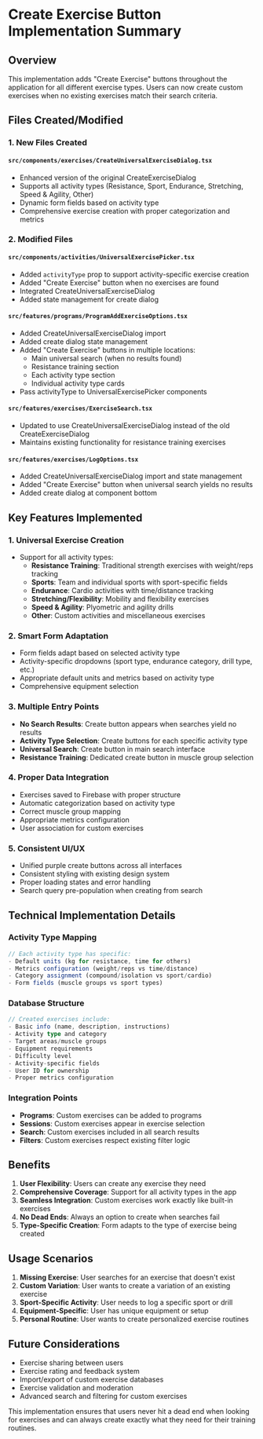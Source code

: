 # Create Exercise Button Implementation Summary

## Overview
This implementation adds "Create Exercise" buttons throughout the application for all different exercise types. Users can now create custom exercises when no existing exercises match their search criteria.

## Files Created/Modified

### 1. New Files Created

#### `src/components/exercises/CreateUniversalExerciseDialog.tsx`
- Enhanced version of the original CreateExerciseDialog
- Supports all activity types (Resistance, Sport, Endurance, Stretching, Speed & Agility, Other)
- Dynamic form fields based on activity type
- Comprehensive exercise creation with proper categorization and metrics

### 2. Modified Files

#### `src/components/activities/UniversalExercisePicker.tsx`
- Added `activityType` prop to support activity-specific exercise creation
- Added "Create Exercise" button when no exercises are found
- Integrated CreateUniversalExerciseDialog
- Added state management for create dialog

#### `src/features/programs/ProgramAddExerciseOptions.tsx`
- Added CreateUniversalExerciseDialog import
- Added create dialog state management
- Added "Create Exercise" buttons in multiple locations:
  - Main universal search (when no results found)
  - Resistance training section
  - Each activity type section
  - Individual activity type cards
- Pass activityType to UniversalExercisePicker components

#### `src/features/exercises/ExerciseSearch.tsx`
- Updated to use CreateUniversalExerciseDialog instead of the old CreateExerciseDialog
- Maintains existing functionality for resistance training exercises

#### `src/features/exercises/LogOptions.tsx`
- Added CreateUniversalExerciseDialog import and state management
- Added "Create Exercise" button when universal search yields no results
- Added create dialog at component bottom

## Key Features Implemented

### 1. Universal Exercise Creation
- Support for all activity types:
  - **Resistance Training**: Traditional strength exercises with weight/reps tracking
  - **Sports**: Team and individual sports with sport-specific fields
  - **Endurance**: Cardio activities with time/distance tracking
  - **Stretching/Flexibility**: Mobility and flexibility exercises
  - **Speed & Agility**: Plyometric and agility drills
  - **Other**: Custom activities and miscellaneous exercises

### 2. Smart Form Adaptation
- Form fields adapt based on selected activity type
- Activity-specific dropdowns (sport type, endurance category, drill type, etc.)
- Appropriate default units and metrics based on activity type
- Comprehensive equipment selection

### 3. Multiple Entry Points
- **No Search Results**: Create button appears when searches yield no results
- **Activity Type Selection**: Create buttons for each specific activity type
- **Universal Search**: Create button in main search interface
- **Resistance Training**: Dedicated create button in muscle group selection

### 4. Proper Data Integration
- Exercises saved to Firebase with proper structure
- Automatic categorization based on activity type
- Correct muscle group mapping
- Appropriate metrics configuration
- User association for custom exercises

### 5. Consistent UI/UX
- Unified purple create buttons across all interfaces
- Consistent styling with existing design system
- Proper loading states and error handling
- Search query pre-population when creating from search

## Technical Implementation Details

### Activity Type Mapping
```typescript
// Each activity type has specific:
- Default units (kg for resistance, time for others)
- Metrics configuration (weight/reps vs time/distance)
- Category assignment (compound/isolation vs sport/cardio)
- Form fields (muscle groups vs sport types)
```

### Database Structure
```typescript
// Created exercises include:
- Basic info (name, description, instructions)
- Activity type and category
- Target areas/muscle groups
- Equipment requirements
- Difficulty level
- Activity-specific fields
- User ID for ownership
- Proper metrics configuration
```

### Integration Points
- **Programs**: Custom exercises can be added to programs
- **Sessions**: Custom exercises appear in exercise selection
- **Search**: Custom exercises included in all search results
- **Filters**: Custom exercises respect existing filter logic

## Benefits

1. **User Flexibility**: Users can create any exercise they need
2. **Comprehensive Coverage**: Support for all activity types in the app
3. **Seamless Integration**: Custom exercises work exactly like built-in exercises
4. **No Dead Ends**: Always an option to create when searches fail
5. **Type-Specific Creation**: Form adapts to the type of exercise being created

## Usage Scenarios

1. **Missing Exercise**: User searches for an exercise that doesn't exist
2. **Custom Variation**: User wants to create a variation of an existing exercise
3. **Sport-Specific Activity**: User needs to log a specific sport or drill
4. **Equipment-Specific**: User has unique equipment or setup
5. **Personal Routine**: User wants to create personalized exercise routines

## Future Considerations

- Exercise sharing between users
- Exercise rating and feedback system
- Import/export of custom exercise databases
- Exercise validation and moderation
- Advanced search and filtering for custom exercises

This implementation ensures that users never hit a dead end when looking for exercises and can always create exactly what they need for their training routines.
